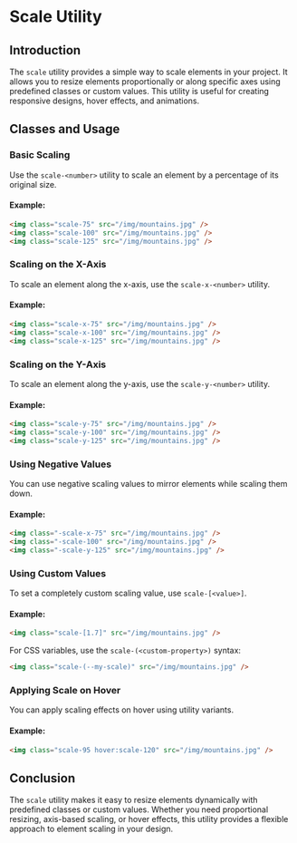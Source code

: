 # Scale Utility

## Introduction
The `scale` utility provides a simple way to scale elements in your project. It allows you to resize elements proportionally or along specific axes using predefined classes or custom values. This utility is useful for creating responsive designs, hover effects, and animations.

## Classes and Usage

### Basic Scaling
Use the `scale-<number>` utility to scale an element by a percentage of its original size.

#### Example:
```html
<img class="scale-75" src="/img/mountains.jpg" />
<img class="scale-100" src="/img/mountains.jpg" />
<img class="scale-125" src="/img/mountains.jpg" />
```

### Scaling on the X-Axis
To scale an element along the x-axis, use the `scale-x-<number>` utility.

#### Example:
```html
<img class="scale-x-75" src="/img/mountains.jpg" />
<img class="scale-x-100" src="/img/mountains.jpg" />
<img class="scale-x-125" src="/img/mountains.jpg" />
```

### Scaling on the Y-Axis
To scale an element along the y-axis, use the `scale-y-<number>` utility.

#### Example:
```html
<img class="scale-y-75" src="/img/mountains.jpg" />
<img class="scale-y-100" src="/img/mountains.jpg" />
<img class="scale-y-125" src="/img/mountains.jpg" />
```

### Using Negative Values
You can use negative scaling values to mirror elements while scaling them down.

#### Example:
```html
<img class="-scale-x-75" src="/img/mountains.jpg" />
<img class="-scale-100" src="/img/mountains.jpg" />
<img class="-scale-y-125" src="/img/mountains.jpg" />
```

### Using Custom Values
To set a completely custom scaling value, use `scale-[<value>]`.

#### Example:
```html
<img class="scale-[1.7]" src="/img/mountains.jpg" />
```

For CSS variables, use the `scale-(<custom-property>)` syntax:

```html
<img class="scale-(--my-scale)" src="/img/mountains.jpg" />
```

### Applying Scale on Hover
You can apply scaling effects on hover using utility variants.

#### Example:
```html
<img class="scale-95 hover:scale-120" src="/img/mountains.jpg" />
```

## Conclusion
The `scale` utility makes it easy to resize elements dynamically with predefined classes or custom values. Whether you need proportional resizing, axis-based scaling, or hover effects, this utility provides a flexible approach to element scaling in your design.

